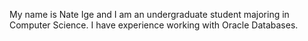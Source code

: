 
My name is Nate Ige and I am an undergraduate student majoring in Computer Science. I have experience working with Oracle Databases. 
